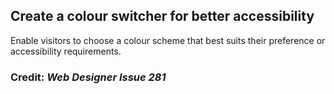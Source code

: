 ## Create a colour switcher for better accessibility
Enable visitors to choose a colour scheme that best suits their preference or accessibility requirements.

### Credit: *Web Designer Issue 281*